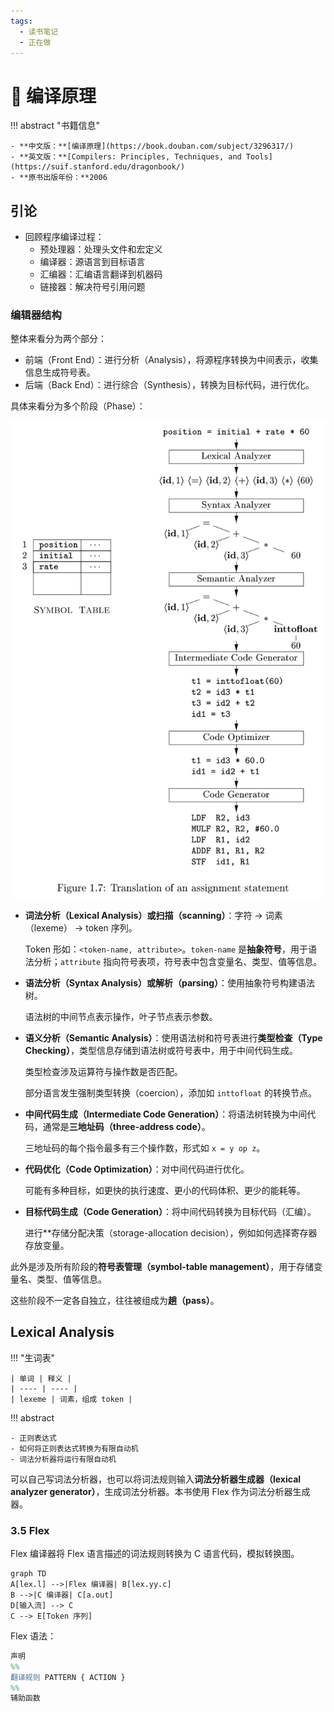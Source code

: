 ```yaml
---
tags:
  - 读书笔记
  - 正在做
---
```


# 📖 编译原理

!!! abstract "书籍信息"

    - **中文版：**[编译原理](https://book.douban.com/subject/3296317/)
    - **英文版：**[Compilers: Principles, Techniques, and Tools](https://suif.stanford.edu/dragonbook/)
    - **原书出版年份：**2006

## 引论

- 回顾程序编译过程：
    - 预处理器：处理头文件和宏定义
    - 编译器：源语言到目标语言
    - 汇编器：汇编语言翻译到机器码
    - 链接器：解决符号引用问题

### 编辑器结构

整体来看分为两个部分：

- 前端（Front End）：进行分析（Analysis），将源程序转换为中间表示，收集信息生成符号表。
- 后端（Back End）：进行综合（Synthesis），转换为目标代码，进行优化。

具体来看分为多个阶段（Phase）：

![1.7](compiler.assets/1.7.webp)

- **词法分析（Lexical Analysis）或扫描（scanning）**：字符 -> 词素（lexeme） -> token 序列。

    Token 形如：`<token-name, attribute>`。`token-name` 是**抽象符号**，用于语法分析；`attribute` 指向符号表项，符号表中包含变量名、类型、值等信息。

- **语法分析（Syntax Analysis）或解析（parsing）**：使用抽象符号构建语法树。

    语法树的中间节点表示操作，叶子节点表示参数。

- **语义分析（Semantic Analysis）**：使用语法树和符号表进行**类型检查（Type Checking）**，类型信息存储到语法树或符号表中，用于中间代码生成。

    类型检查涉及运算符与操作数是否匹配。

    部分语言发生强制类型转换（coercion），添加如 `inttofloat` 的转换节点。

- **中间代码生成（Intermediate Code Generation）**：将语法树转换为中间代码，通常是**三地址码（three-address code）**。

    三地址码的每个指令最多有三个操作数，形式如 `x = y op z`。

- **代码优化（Code Optimization）**：对中间代码进行优化。

    可能有多种目标，如更快的执行速度、更小的代码体积、更少的能耗等。

- **目标代码生成（Code Generation）**：将中间代码转换为目标代码（汇编）。

    进行**存储分配决策（storage-allocation decision），例如如何选择寄存器存放变量。

此外是涉及所有阶段的**符号表管理（symbol-table management）**，用于存储变量名、类型、值等信息。

这些阶段不一定各自独立，往往被组成为**趟（pass）**。

## Lexical Analysis

!!! "生词表"

    | 单词 | 释义 |
    | ---- | ---- |
    | lexeme | 词素，组成 token |

!!! abstract

    - 正则表达式
    - 如何将正则表达式转换为有限自动机
    - 词法分析器将运行有限自动机

可以自己写词法分析器，也可以将词法规则输入**词法分析器生成器（lexical analyzer generator）**，生成词法分析器。本书使用 Flex 作为词法分析器生成器。

### 3.5 Flex

Flex 编译器将 Flex 语言描述的词法规则转换为 C 语言代码，模拟转换图。

```mermaid
graph TD
A[lex.l] -->|Flex 编译器| B[lex.yy.c]
B -->|C 编译器| C[a.out]
D[输入流] --> C
C --> E[Token 序列]
```

Flex 语法：

```flex
声明
%%
翻译规则 PATTERN { ACTION }
%%
辅助函数
```
